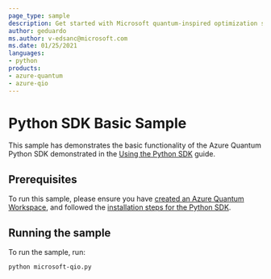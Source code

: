 ```yaml
---
page_type: sample
description: Get started with Microsoft quantum-inspired optimization solvers on Azure Quantum
author: geduardo
ms.author: v-edsanc@microsoft.com
ms.date: 01/25/2021
languages:
- python
products:
- azure-quantum
- azure-qio
---
```


# Python SDK Basic Sample

This sample has demonstrates the basic functionality of the Azure Quantum Python SDK demonstrated in the [Using the Python SDK](https://docs.microsoft.com/azure/quantum/optimization-install-sdk) guide.

## Prerequisites

To run this sample, please ensure you have [created an Azure Quantum Workspace](https://docs.microsoft.com/azure/quantum/how-to-create-quantum-workspaces-with-the-azure-portal), and followed the [installation steps for the Python SDK](https://docs.microsoft.com/azure/quantum/optimization-install-sdk).

## Running the sample

To run the sample, run:

```bash
python microsoft-qio.py
```
